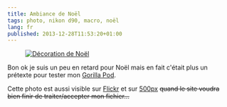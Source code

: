 ```yaml
---
title: Ambiance de Noël
tags: photo, nikon d90, macro, noël
lang: fr
published: 2013-12-28T11:53:20+01:00
---
```


<figure class="object-center">
    <a href="/images/christmas.jpg"><img src="/images/660x/christmas.jpg" alt="Décoration de Noël"></a>
</figure>

Bon ok je suis un peu en retard pour Noël mais en fait c'était plus un prétexte
pour tester mon [Gorilla Pod](http://joby.com/gorillapod).

Cette photo est aussi visible sur [Flickr](http://www.flickr.com/photos/tigr0u/11600809883/) et sur [500px](http://500px.com/photo/56073072) ~~quand le site voudra bien finir de traiter/accepter mon fichier...~~

